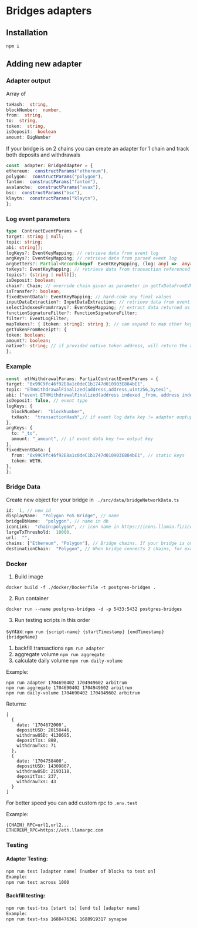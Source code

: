 # Bridges adapters

## Installation 

   `npm i`

## Adding new adapter
### Adapter output
Array of
```ts 
txHash:  string,
blockNumber:  number,
from:  string,
to:  string,
token:  string,
isDeposit:  boolean 
amount: BigNumber 
```
If your bridge is on 2 chains you can create an adapter for 1 chain and track both deposits and withdrawals
```ts
const  adapter: BridgeAdapter = {
ethereum:  constructParams("ethereum"),
polygon:  constructParams("polygon"),
fantom:  constructParams("fantom"),
avalanche:  constructParams("avax"),
bsc:  constructParams("bsc"),
klaytn:  constructParams("klaytn"),
}; 
```

### Log event parameters
```ts
type  ContractEventParams = {
target: string | null;
topic: string;
abi: string[];
logKeys?: EventKeyMapping; // retrieve data from event log
argKeys?: EventKeyMapping; // retrieve data from parsed event log
argGetters?: Partial<Record<keyof  EventKeyMapping, (log: any) =>  any>>;
txKeys?: EventKeyMapping; // retrieve data from transaction referenced in event log
topics?: (string | null)[];
isDeposit: boolean;
chain?: Chain; // override chain given as parameter in getTxDataFromEVMEventLogs
isTransfer?: boolean;
fixedEventData?: EventKeyMapping; // hard-code any final values
inputDataExtraction?: InputDataExtraction; // retrieve data from event log's input data field
selectIndexesFromArrays?: EventKeyMapping; // extract data returned as an array by specifying the index of element
functionSignatureFilter?: FunctionSignatureFilter;
filter?: EventLogFilter;
mapTokens?: { [token: string]: string }; // can expand to map other keys if needed
getTokenFromReceipt?: {
token: boolean;
amount?: boolean;
native?: string; // if provided native token address, will return the amount of native token transferred if there are no ercs transferred
};
```

### Example 
```ts
const  ethWithdrawalParams: PartialContractEventParams = {
target: "0x99C9fc46f92E8a1c0deC1b1747d010903E884bE1",
topic: "ETHWithdrawalFinalized(address,address,uint256,bytes)",
abi: ["event ETHWithdrawalFinalized(address indexed _from, address indexed _to, uint256 _amount, bytes _data)"],
isDeposit: false, // event type 
logKeys: {
  blockNumber:  "blockNumber", 
  txHash:  "transactionHash",// if event log data key != adapter ouptup key
},
argKeys: {
  to: "_to", 
  amount: "_amount", // if event data key !== output key
},
fixedEventData: {
  from: "0x99C9fc46f92E8a1c0deC1b1747d010903E884bE1", // static keys
  token: WETH,
},
}; 
```
### Bridge Data
Create new object for your bridge in ` ./src/data/bridgeNetworkData.ts`
```ts
id:  1, // new id 
displayName:  "Polygon PoS Bridge", // name
bridgeDbName:  "polygon", // name in db
iconLink:  "chain:polygon", // icon name in https://icons.llamao.fi/icons/
largeTxThreshold:  10000,
url:  "",
chains: ["Ethereum", "Polygon"], // Bridge chains. If your bridge is on 2 chains you can create adapter for 1 chain and track both deposits and withdrawals
destinationChain:  "Polygon", // When bridge connects 2 chains, for example Ethereum<->Optimism and there is only one adapter on one chain which tracks deposits and withdrawals for both chains
```


### Docker 

1) Build image 

`docker build -f ./docker/Dockerfile -t postgres-bridges . `

2) Run container
  
`docker run --name postgres-bridges -d -p 5433:5432 postgres-bridges`


3) Run testing scripts in this order 

syntax: `npm run {script-name} {startTimestamp} {endTimestamp} {bridgeName}`

1) backfill transactions `npm run adapter`
2) aggregate volume `npm run aggregate`
3) calculate daily volume  `npm run daily-volume`

Example: 
```
npm run adapter 1704690402 1704949602 arbitrum  
npm run aggregate 1704690402 1704949602 arbitrum  
npm run daily-volume 1704690402 1704949602 arbitrum  
```
Returns: 
```
[
  {
    date: '1704672000',
    depositUSD: 20158446,
    withdrawUSD: 4130695,
    depositTxs: 888,
    withdrawTxs: 71
  },
  {
    date: '1704758400',
    depositUSD: 14309807,
    withdrawUSD: 2193118,
    depositTxs: 237,
    withdrawTxs: 43
  }
]
```

For better speed you can add custom rpc to `.env.test`

Example: 
```
{CHAIN}_RPC=url1,url2...
ETHEREUM_RPC=https://eth.llamarpc.com
```


### Testing 

#### Adapter Testing:
```bash
npm run test [adapter name] [number of blocks to test on]
Example: 
npm run test across 1000
```

#### Backfill testing:
```bash
npm run test-txs [start ts] [end ts] [adapter name]
Example: 
npm run test-txs 1688476361 1688919317 synapse
```
 

